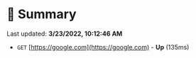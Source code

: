 # 📖 Summary
Last updated: **3/23/2022, 10:12:46 AM**

- `GET` [https://google.com](https://google.com) - **Up** (135ms)
